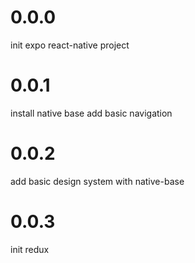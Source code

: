 # 0.0.0

init expo react-native project

# 0.0.1

install native base
add basic navigation

# 0.0.2

add basic design system with native-base

# 0.0.3

init redux
